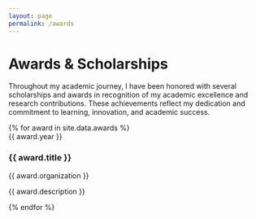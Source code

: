 ```yaml
---
layout: page
permalink: /awards
---
```


<div class="awards-hero">
  <div class="awards-hero-content">
    <h1>Awards & Scholarships</h1>
    <p>Throughout my academic journey, I have been honored with several scholarships and awards in recognition of my academic excellence and research contributions. These achievements reflect my dedication and commitment to learning, innovation, and academic success.</p>
  </div>
</div>

<div class="awards-container">
  <div class="awards-timeline">
    {% for award in site.data.awards %}
    <div class="award-card">
      <div class="award-icon">
        <i class="{{ award.icon | default: 'fas fa-trophy' }}"></i>
      </div>
      <div class="award-content">
        <div class="award-year">{{ award.year }}</div>
        <h3 class="award-title">{{ award.title }}</h3>
        <div class="award-organization">{{ award.organization }}</div>
        <p class="award-description">{{ award.description }}</p>
      </div>
    </div>
    {% endfor %}
  </div>
</div>